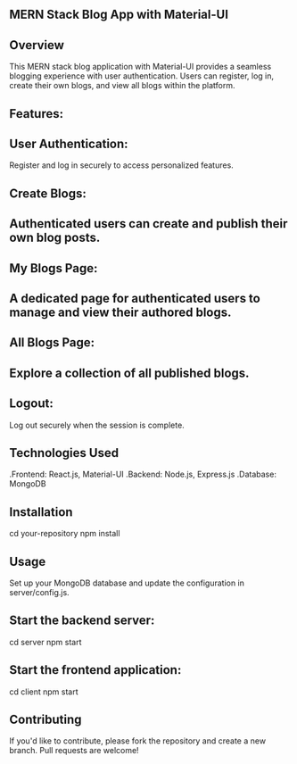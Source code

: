 ## MERN Stack Blog App with Material-UI
## Overview
This MERN stack blog application with Material-UI provides a seamless blogging experience with user authentication. Users can register, log in, create their own blogs, and view all blogs within the platform.

## Features:
## User Authentication:

Register and log in securely to access personalized features.
## Create Blogs:

## Authenticated users can create and publish their own blog posts.
## My Blogs Page:

## A dedicated page for authenticated users to manage and view their authored blogs.
## All Blogs Page:

## Explore a collection of all published blogs.
## Logout:

Log out securely when the session is complete.
## Technologies Used
.Frontend: React.js, Material-UI
.Backend: Node.js, Express.js
.Database: MongoDB

## Installation
cd your-repository
npm install

## Usage
Set up your MongoDB database and update the configuration in server/config.js.
## Start the backend server:
cd server
npm start
## Start the frontend application:
cd client
npm start
## Contributing
If you'd like to contribute, please fork the repository and create a new branch. Pull requests are welcome!
